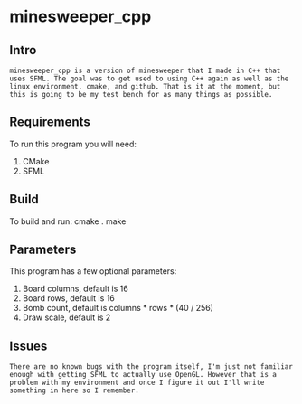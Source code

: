 # minesweeper_cpp
## Intro
    minesweeper_cpp is a version of minesweeper that I made in C++ that uses SFML. The goal was to get used to using C++ again as well as the linux environment, cmake, and github. That is it at the moment, but this is going to be my test bench for as many things as possible.

## Requirements
To run this program you will need:
1. CMake
2. SFML

## Build
To build and run:
cmake .
make

## Parameters
This program has a few optional parameters:
1. Board columns, default is 16
2. Board rows, default is 16
3. Bomb count, default is columns * rows * (40 / 256)
4. Draw scale, default is 2

## Issues
    There are no known bugs with the program itself, I'm just not familiar enough with getting SFML to actually use OpenGL. However that is a problem with my environment and once I figure it out I'll write something in here so I remember.
